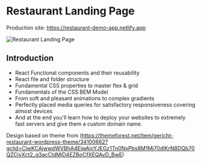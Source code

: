 # Restaurant Landing Page
Production site: https://restaurant-demo-app.netlify.app

![Restaurant Landing Page](https://i.ibb.co/5jxBKpw/image.png)

## Introduction

- React Functional components and their reusability
- React file and folder structure
- Fundamental CSS properties to master flex & grid
- Fundamentals of the CSS BEM Model
- From soft and pleasant animations to complex gradients
- Perfectly placed media queries for satisfactory responsiveness covering almost devices
- And at the end you'll learn how to deploy your websites to extremely fast servers and give them a custom domain name.

Design based on theme from (https://themeforest.net/item/gericht-restaurant-wordpress-theme/34100662?gclid=CjwKCAjwwdWVBhA4EiwAjcYJEGz1Tn0NxPbs8M1Mj70dIKrN8DQb70QZCjyXct2_g3acCldMjD4EZBoCfXEQAvD_BwE)